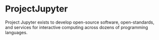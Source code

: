 # ProjectJupyter
Project Jupyter exists to develop open-source software, open-standards, and services for interactive computing across dozens of programming languages.
